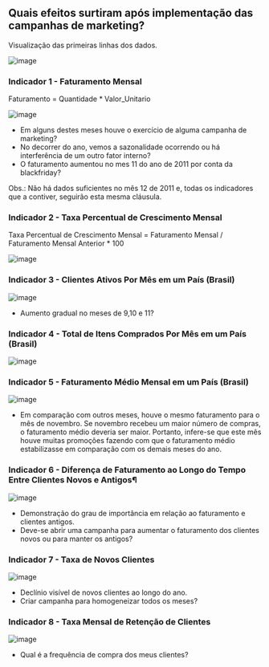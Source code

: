 ## Quais efeitos surtiram após implementação das campanhas de marketing?

Visualização das primeiras linhas dos dados.

![image](https://user-images.githubusercontent.com/119424591/209713765-1242e437-1965-48a6-864c-a8fd7d52a6be.png)


### Indicador 1 - Faturamento Mensal
Faturamento = Quantidade * Valor_Unitario

![image](https://user-images.githubusercontent.com/119424591/209804268-6dc8291d-44fb-42e1-b304-5994f7d2c00c.png)

- Em alguns destes meses houve o exercício de alguma campanha de marketing?
- No decorrer do ano, vemos a sazonalidade ocorrendo ou há interferência de um outro fator interno? 
- O faturamento aumentou no mes 11 do ano de 2011 por conta da blackfriday?

Obs.: Não há dados suficientes no mês 12 de 2011 e, todas os indicadores que a contiver, seguirão esta mesma cláusula.

### Indicador 2 - Taxa Percentual de Crescimento Mensal
Taxa Percentual de Crescimento Mensal = Faturamento Mensal / Faturamento Mensal Anterior * 100

![image](https://user-images.githubusercontent.com/119424591/209804583-ad971514-3ca0-40ef-b315-f3a3c793c42a.png)

### Indicador 3 - Clientes Ativos Por Mês em um País (Brasil)

![image](https://user-images.githubusercontent.com/119424591/209804950-f84856b8-f813-415f-b7c5-5df7c3d6d245.png)

- Aumento gradual no meses de 9,10 e 11?

### Indicador 4 - Total de Itens Comprados Por Mês em um País (Brasil)

![image](https://user-images.githubusercontent.com/119424591/209805217-f5da2f3a-3632-4f50-bfd3-869ae16cf32b.png)

### Indicador 5 - Faturamento Médio Mensal em um País (Brasil)

![image](https://user-images.githubusercontent.com/119424591/209742277-a9007b92-d104-4163-bc37-b9f006de49c1.png)

- Em comparação com outros meses, houve o mesmo faturamento para o mês de novembro. Se novembro recebeu um maior número de compras, o faturamento médio deveria ser maior. Portanto, infere-se que este mês houve muitas promoções fazendo com que o faturamento médio estabilizasse em comparação com os demais meses do ano.

### Indicador 6 - Diferença de Faturamento ao Longo do Tempo Entre Clientes Novos e Antigos¶

![image](https://user-images.githubusercontent.com/119424591/209745637-00231dce-4a19-4e38-a652-a1751c061cff.png)

- Demonstração do grau de importância em relação ao faturamento e clientes antigos.
- Deve-se abrir uma campanha para aumentar o faturamento dos clientes novos ou para manter os antigos?

### Indicador 7 - Taxa de Novos Clientes

![image](https://user-images.githubusercontent.com/119424591/209745665-1ea23bf8-fb95-4f3e-b5e7-58fab64a8c38.png)

- Declínio visível de novos clientes ao longo do ano.
- Criar campanha para homogeneizar todos os meses?
 
### Indicador 8 - Taxa Mensal de Retenção de Clientes

![image](https://user-images.githubusercontent.com/119424591/209805471-08129dfc-a036-4932-9ccb-80edd2fc4534.png)

- Qual é a frequência de compra dos meus clientes?

